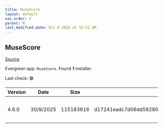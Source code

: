 ```yaml
---
title: MuseScore
layout: default
nav_order: 2
parent: M
last_modified_date: Oct 8 2025 at 12:51 AM
---
```


## MuseScore

[Source](https://musescore.org/)

Evergreen app: `MuseScore`. Found **1** installer.

Last check: 🟢

| Version | Date      | Size      | Sha256                                                           | Architecture | InstallerType | Type | URI                                                                                                                                                                                                                        |
| ------- | --------- | --------- | ---------------------------------------------------------------- | ------------ | ------------- | ---- | -------------------------------------------------------------------------------------------------------------------------------------------------------------------------------------------------------------------------- |
| 4.6.0   | 30/9/2025 | 115183616 | d17241eadc7d06dd5828073e7ccc90032bb4ca04655e58b9689d37d43b952f10 | x64          | Default       | msi  | [https://github.com/musescore/MuseScore/releases/download/v4.6.0/MuseScore-Studio-4.6.0.252730940-x86_64.msi](https://github.com/musescore/MuseScore/releases/download/v4.6.0/MuseScore-Studio-4.6.0.252730940-x86_64.msi) |
